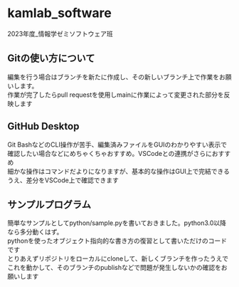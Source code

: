 # kamlab_software

2023年度_情報学ゼミソフトウェア班

## Gitの使い方について

編集を行う場合はブランチを新たに作成し、その新しいブランチ上で作業をお願いします。  
作業が完了したらpull requestを使用しmainに作業によって変更された部分を反映します  

## GitHub Desktop

Git BashなどのCLI操作が苦手、編集済みファイルをGUIのわかりやすい表示で確認したい場合などにめちゃくちゃおすすめ。VSCodeとの連携がさらにおすすめ  
細かな操作はコマンドだよりになりますが、基本的な操作はGUI上で完結できるうえ、差分をVSCode上で確認できます  

## サンプルプログラム

簡単なサンプルとしてpython/sample.pyを書いておきました。python3.0以降なら多分動くはず。  
pythonを使ったオブジェクト指向的な書き方の復習として書いただけのコードです  
とりあえずリポジトリをローカルにcloneして、新しくブランチを作ったうえでこれを動かして、そのブランチのpublishなどで問題が発生しないかの確認をお願いします
